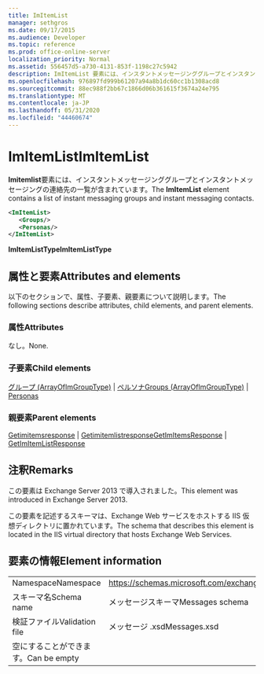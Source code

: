```yaml
---
title: ImItemList
manager: sethgros
ms.date: 09/17/2015
ms.audience: Developer
ms.topic: reference
ms.prod: office-online-server
localization_priority: Normal
ms.assetid: 556457d5-a730-4131-853f-1198c27c5942
description: ImItemList 要素には、インスタントメッセージンググループとインスタントメッセージングの連絡先の一覧が含まれています。
ms.openlocfilehash: 976897fd999b61207a94a8b1dc60cc1b1308acd8
ms.sourcegitcommit: 88ec988f2bb67c1866d06b361615f3674a24e795
ms.translationtype: MT
ms.contentlocale: ja-JP
ms.lasthandoff: 05/31/2020
ms.locfileid: "44460674"
---
```

# <a name="imitemlist"></a><span data-ttu-id="b2af9-103">ImItemList</span><span class="sxs-lookup"><span data-stu-id="b2af9-103">ImItemList</span></span>

<span data-ttu-id="b2af9-104">**Imitemlist**要素には、インスタントメッセージンググループとインスタントメッセージングの連絡先の一覧が含まれています。</span><span class="sxs-lookup"><span data-stu-id="b2af9-104">The **ImItemList** element contains a list of instant messaging groups and instant messaging contacts.</span></span> 
  
```XML
<ImItemList>
   <Groups/>
   <Personas/>
</ImItemList>
```

 <span data-ttu-id="b2af9-105">**ImItemListType**</span><span class="sxs-lookup"><span data-stu-id="b2af9-105">**ImItemListType**</span></span>
## <a name="attributes-and-elements"></a><span data-ttu-id="b2af9-106">属性と要素</span><span class="sxs-lookup"><span data-stu-id="b2af9-106">Attributes and elements</span></span>

<span data-ttu-id="b2af9-107">以下のセクションで、属性、子要素、親要素について説明します。</span><span class="sxs-lookup"><span data-stu-id="b2af9-107">The following sections describe attributes, child elements, and parent elements.</span></span>
  
### <a name="attributes"></a><span data-ttu-id="b2af9-108">属性</span><span class="sxs-lookup"><span data-stu-id="b2af9-108">Attributes</span></span>

<span data-ttu-id="b2af9-109">なし。</span><span class="sxs-lookup"><span data-stu-id="b2af9-109">None.</span></span>
  
### <a name="child-elements"></a><span data-ttu-id="b2af9-110">子要素</span><span class="sxs-lookup"><span data-stu-id="b2af9-110">Child elements</span></span>

<span data-ttu-id="b2af9-111">[グループ (ArrayOfImGroupType)](groups-arrayofimgrouptype.md)  | [ペルソナ](personas-ex15websvcsotherref.md)</span><span class="sxs-lookup"><span data-stu-id="b2af9-111">[Groups (ArrayOfImGroupType)](groups-arrayofimgrouptype.md) | [Personas](personas-ex15websvcsotherref.md)</span></span>
  
### <a name="parent-elements"></a><span data-ttu-id="b2af9-112">親要素</span><span class="sxs-lookup"><span data-stu-id="b2af9-112">Parent elements</span></span>

<span data-ttu-id="b2af9-113">[Getimitemsresponse](getimitemsresponse.md)  | [Getimitemlistresponse](getimitemlistresponse.md)</span><span class="sxs-lookup"><span data-stu-id="b2af9-113">[GetImItemsResponse](getimitemsresponse.md) | [GetImItemListResponse](getimitemlistresponse.md)</span></span>
  
## <a name="remarks"></a><span data-ttu-id="b2af9-114">注釈</span><span class="sxs-lookup"><span data-stu-id="b2af9-114">Remarks</span></span>

<span data-ttu-id="b2af9-115">この要素は Exchange Server 2013 で導入されました。</span><span class="sxs-lookup"><span data-stu-id="b2af9-115">This element was introduced in Exchange Server 2013.</span></span>
  
<span data-ttu-id="b2af9-116">この要素を記述するスキーマは、Exchange Web サービスをホストする IIS 仮想ディレクトリに置かれています。</span><span class="sxs-lookup"><span data-stu-id="b2af9-116">The schema that describes this element is located in the IIS virtual directory that hosts Exchange Web Services.</span></span>
  
## <a name="element-information"></a><span data-ttu-id="b2af9-117">要素の情報</span><span class="sxs-lookup"><span data-stu-id="b2af9-117">Element information</span></span>

|||
|:-----|:-----|
|<span data-ttu-id="b2af9-118">Namespace</span><span class="sxs-lookup"><span data-stu-id="b2af9-118">Namespace</span></span>  <br/> |https://schemas.microsoft.com/exchange/services/2006/messages  <br/> |
|<span data-ttu-id="b2af9-119">スキーマ名</span><span class="sxs-lookup"><span data-stu-id="b2af9-119">Schema name</span></span>  <br/> |<span data-ttu-id="b2af9-120">メッセージスキーマ</span><span class="sxs-lookup"><span data-stu-id="b2af9-120">Messages schema</span></span>  <br/> |
|<span data-ttu-id="b2af9-121">検証ファイル</span><span class="sxs-lookup"><span data-stu-id="b2af9-121">Validation file</span></span>  <br/> |<span data-ttu-id="b2af9-122">メッセージ .xsd</span><span class="sxs-lookup"><span data-stu-id="b2af9-122">Messages.xsd</span></span>  <br/> |
|<span data-ttu-id="b2af9-123">空にすることができます。</span><span class="sxs-lookup"><span data-stu-id="b2af9-123">Can be empty</span></span>  <br/> ||
   

